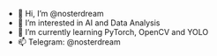 - 👋 Hi, I’m @nosterdream
- 👀 I’m interested in AI and Data Analysis
- 🌱 I’m currently learning PyTorch, OpenCV and YOLO
- 📫 Telegram: @nosterdream
